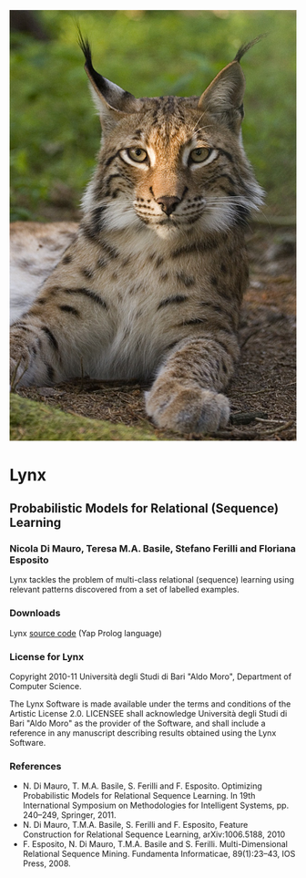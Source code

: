 ![lynx width="190"](Lynx.jpg)

# Lynx
## Probabilistic Models for Relational (Sequence) Learning
### Nicola Di Mauro, Teresa M.A. Basile, Stefano Ferilli and Floriana Esposito

Lynx tackles the problem of multi-class relational (sequence) learning
using relevant patterns discovered from a set of labelled examples.  

### Downloads
Lynx [source code](https://github.com/nicoladimauro/lynx) (Yap Prolog language) 

### License for Lynx

Copyright 2010-11 Università degli Studi di Bari "Aldo Moro",
Department of Computer Science.  

The Lynx Software is made available under the terms and conditions of
the Artistic License 2.0. LICENSEE shall acknowledge Università degli
Studi di Bari "Aldo Moro" as the provider of the Software, and shall
include a reference in any manuscript describing results obtained
using the Lynx Software. 

### References

* N. Di Mauro, T. M.A. Basile, S. Ferilli and F. Esposito. Optimizing
    Probabilistic Models for Relational Sequence Learning. In 19th
    International Symposium on Methodologies for Intelligent Systems,
    pp. 240–249, Springer, 2011. 
* N. Di Mauro, T.M.A. Basile, S. Ferilli and F. Esposito, Feature
    Construction for Relational Sequence Learning, arXiv:1006.5188,
    2010 
* F. Esposito, N. Di Mauro, T.M.A. Basile and
    S. Ferilli. Multi-Dimensional Relational Sequence
    Mining. Fundamenta Informaticae, 89(1):23–43, IOS Press, 2008.  

